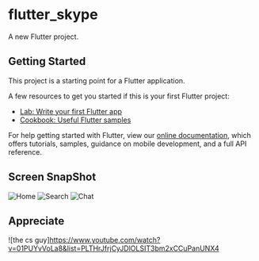 # flutter_skype

A new Flutter project.

## Getting Started

This project is a starting point for a Flutter application.

A few resources to get you started if this is your first Flutter project:

- [Lab: Write your first Flutter app](https://flutter.dev/docs/get-started/codelab)
- [Cookbook: Useful Flutter samples](https://flutter.dev/docs/cookbook)

For help getting started with Flutter, view our
[online documentation](https://flutter.dev/docs), which offers tutorials,
samples, guidance on mobile development, and a full API reference.

## Screen SnapShot

![Home](https://ae01.alicdn.com/kf/Ha4ac9dfdf20645ffbcf5e3b363fcb7aaX.jpg)
![Search](https://ae01.alicdn.com/kf/H006dbbbbebfa4aed8748e8014e3d42ffO.jpg)
![Chat](https://ae01.alicdn.com/kf/H416b7088bc124244bdc683b631a4f43ex.jpg)

## Appreciate
![the cs guy]https://www.youtube.com/watch?v=01PUYvVoLa8&list=PLTHrJfrjCyJDlOLSIT3bm2xCCuPanUNX4
